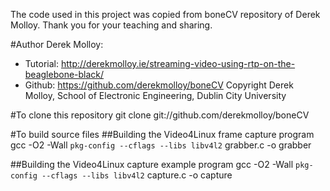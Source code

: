 The code used in this project was copied from boneCV repository of Derek Molloy.
Thank you for your teaching and sharing.

#Author
Derek Molloy: 
- Tutorial: http://derekmolloy.ie/streaming-video-using-rtp-on-the-beaglebone-black/
- Github: https://github.com/derekmolloy/boneCV
Copyright Derek Molloy, School of Electronic Engineering, Dublin City University

#To clone this repository 
    git clone git://github.com/derekmolloy/boneCV
    
#To build source files
##Building the Video4Linux frame capture program
    gcc -O2 -Wall `pkg-config --cflags --libs libv4l2` grabber.c -o grabber

##Building the Video4Linux capture example program
    gcc -O2 -Wall `pkg-config --cflags --libs libv4l2` capture.c -o capture
